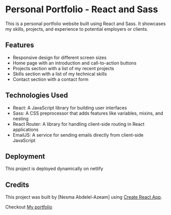 # Personal Portfolio - React and Sass

This is a personal portfolio website built using React and Sass. It showcases my skills, projects, and experience to potential employers or clients.

## Features

- Responsive design for different screen sizes
- Home page with an introduction and call-to-action buttons
- Projects section with a list of my recent projects
- Skills section with a list of my technical skills
- Contact section with a contact form

## Technologies Used

- React: A JavaScript library for building user interfaces
- Sass: A CSS preprocessor that adds features like variables, mixins, and nesting
- React Router: A library for handling client-side routing in React applications
- EmailJS: A service for sending emails directly from client-side JavaScript

## Deployment

This project is deployed dynamically on netlify

## Credits

This project was built by [Nesma Abdelel-Azeam] using [Create React App](https://create-react-app.dev/).


Checkout [My portfolio](https://nesmaz-portfolio.netlify.app/)
